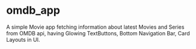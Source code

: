 # omdb_app
A simple Movie app fetching information about latest Movies and Series from OMDB api, having Glowing TextButtons, Bottom Navigation Bar, Card Layouts in UI.


